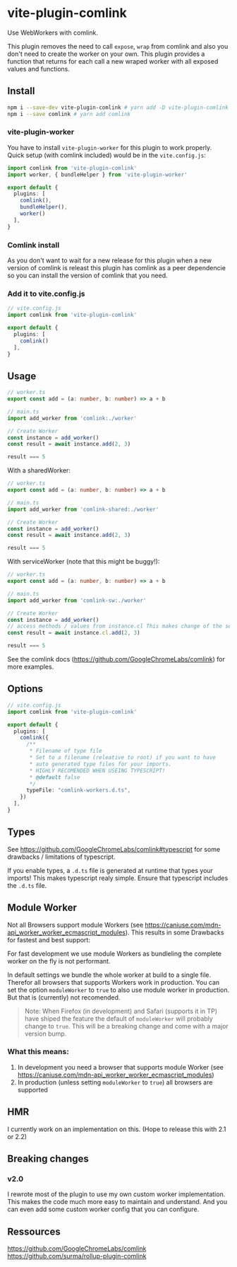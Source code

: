 # vite-plugin-comlink

Use WebWorkers with comlink. 

This plugin removes the need to call `expose`, `wrap` from comlink and also you don't need to create the worker on your own. This plugin provides a function that returns for each call a new wraped worker with all exposed values and functions.

## Install

```sh
npm i --save-dev vite-plugin-comlink # yarn add -D vite-plugin-comlink
npm i --save comlink # yarn add comlink
```

### vite-plugin-worker
You have to install `vite-plugin-worker` for this plugin to work properly. Quick setup (with comlink included) would be in the `vite.config.js`:

```ts
import comlink from 'vite-plugin-comlink'
import worker, { bundleHelper } from 'vite-plugin-worker'

export default {
  plugins: [
    comlink(),
    bundleHelper(),
    worker()
  ],
}
```

### Comlink install
As you don't want to wait for a new release for this plugin when a new version of comlink is releast this plugin has comlink as a peer dependencie so you can install the version of comlink that you need.

### Add it to vite.config.js

```ts
// vite.config.js
import comlink from 'vite-plugin-comlink'

export default {
  plugins: [
    comlink()
  ],
}
```
## Usage
```ts
// worker.ts
export const add = (a: number, b: number) => a + b

// main.ts
import add_worker from 'comlink:./worker'

// Create Worker
const instance = add_worker()
const result = await instance.add(2, 3)

result === 5
```

With a sharedWorker:

```ts
// worker.ts
export const add = (a: number, b: number) => a + b

// main.ts
import add_worker from 'comlink-shared:./worker'

// Create Worker
const instance = add_worker()
const result = await instance.add(2, 3)

result === 5
```

With serviceWorker (note that this might be buggy!):

```ts
// worker.ts
export const add = (a: number, b: number) => a + b

// main.ts
import add_worker from 'comlink-sw:./worker'

// Create Worker
const instance = add_worker()
// access methods / values from instance.cl This makes change of the serviceWorker while on the page posible - (but internal state might change!)
const result = await instance.cl.add(2, 3)

result === 5
```


See the comlink docs (https://github.com/GoogleChromeLabs/comlink) for more examples. 


## Options

```ts
// vite.config.js
import comlink from 'vite-plugin-comlink'

export default {
  plugins: [
    comlink({
      /**
       * Filename of type file
       * Set to a filename (releative to root) if you want to have
       * auto generated type files for your imports.
       * HIGHLY RECOMENDED WHEN USEING TYPESCRIPT!
       * @default false
       */
      typeFile: "comlink-workers.d.ts",
    })
  ],
}
```


## Types
See https://github.com/GoogleChromeLabs/comlink#typescript for some drawbacks / limitations of typescript.

If you enable types, a `.d.ts` file is generated at runtime that types your imports! This makes typescript realy simple. Ensure that typescript includes the `.d.ts` file.

## Module Worker
Not all Browsers support module Workers (see https://caniuse.com/mdn-api_worker_worker_ecmascript_modules).
This results in some Drawbacks for fastest and best support:

For fast development we use module Workers as bundleling the complete worker on the fly is not performant.

In default settings we bundle the whole worker at build to a single file. Therefor all browsers that supports Workers work in production. 
You can set the option `moduleWorker` to `true` to also use module worker in production. But that is (currently) not recomended. 

> Note: When Firefox (in development) and Safari (supports it in TP) have shiped the feature the default of `moduleWorker` will probably change to `true`. This will be a breaking change and come with a major version bump.

### What this means:

1. In development you need a browser that supports module Worker (see https://caniuse.com/mdn-api_worker_worker_ecmascript_modules)
2. In production (unless setting `moduleWorker` to `true`) all browsers are supported

## HMR
I currently work on an implementation on this. (Hope to release this with 2.1 or 2.2)

## Breaking changes
### v2.0
I rewrote most of the plugin to use my own custom worker implementation. This makes the code much more easy to maintain and understand. And you can even add some custom worker config that you can configure.



## Ressources
https://github.com/GoogleChromeLabs/comlink  
https://github.com/surma/rollup-plugin-comlink
